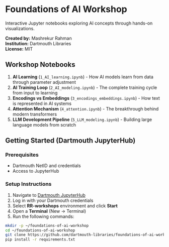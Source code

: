 # Foundations of AI Workshop

Interactive Jupyter notebooks exploring AI concepts through hands-on visualizations.

**Created by:** Mashrekur Rahman  
**Institution:** Dartmouth Libraries  
**License:** MIT

## Workshop Notebooks

1. **AI Learning** (`1_AI_learning.ipynb`) - How AI models learn from data through parameter adjustment
2. **AI Training Loop** (`2_AI_modeling.ipynb`) - The complete training cycle from input to learning
3. **Encodings vs Embeddings** (`3_encodings_embeddings.ipynb`) - How text is represented in AI systems
4. **Attention Mechanism** (`4_attention.ipynb`) - The breakthrough behind modern transformers
5. **LLM Development Pipeline** (`5_LLM_modeling.ipynb`) - Building large language models from scratch

## Getting Started (Dartmouth JupyterHub)

### Prerequisites
- Dartmouth NetID and credentials
- Access to JupyterHub

### Setup Instructions

1. Navigate to [Dartmouth JupyterHub](https://jhub.dartmouth.edu)
2. Log in with your Dartmouth credentials
3. Select **RR-workshops** environment and click **Start**
4. Open a **Terminal** (New → Terminal)
5. Run the following commands:

```bash
mkdir -p ~/foundations-of-ai-workshop
cd ~/foundations-of-ai-workshop
git clone https://github.com/dartmouth-libraries/foundations-of-ai-workshop.git .
pip install -r requirements.txt